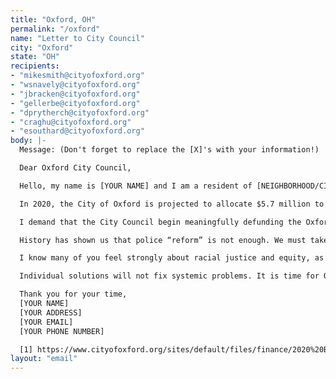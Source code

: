 ```yaml
---
title: "Oxford, OH"
permalink: "/oxford"
name: "Letter to City Council"
city: "Oxford"
state: "OH"
recipients:
- "mikesmith@cityofoxford.org"
- "wsnavely@cityofoxford.org"
- "jbracken@cityofoxford.org"
- "gellerbe@cityofoxford.org"
- "dprytherch@cityofoxford.org"
- "craghu@cityofoxford.org"
- "esouthard@cityofoxford.org"
body: |-
  Message: (Don't forget to replace the [X]'s with your information!)

  Dear Oxford City Council,

  Hello, my name is [YOUR NAME] and I am a resident of [NEIGHBORHOOD/CITY]. I am writing to demand that the Oxford City Council adopt a city budget that prioritizes community well-being and redirects funding away from the police.

  In 2020, the City of Oxford is projected to allocate $5.7 million to Security of Persons and Property (32.4% of the budget), compared to just $145,000 allocated toward Public Health and Welfare (0.8% of the budget) [1]. Put another way, the City of Oxford is projected to spend nearly 40 times as much on policing as it does on public health and welfare. Excluding advances and transfers, the FY2020 budget allocates more money to policing than to all other expenses (i.e., general government, community environment, leisure activities, and public health and welfare) combined.

  I demand that the City Council begin meaningfully defunding the Oxford Police Department and reallocating those funds to programs proven to more effectively promote a safe and equitable community: community-based mental health services, substance abuse treatment services, affordable housing programs, and more. I demand a budget that reflects the actual needs of Oxford residents.

  History has shown us that police “reform” is not enough. We must take a hard look at the ways in which the system currently in place fails to serve -- and, in fact, actively harms -- our community, and come together to reimagine the role of police in our city.

  I know many of you feel strongly about racial justice and equity, as seen by Mayor Smith and others’ participation in Oxford’s vigil for George Floyd and endorsement of “transformative change” toward making Oxford “a community devoted to equity, diversity, and inclusion.” You must be prepared to put actions behind those words.

  Individual solutions will not fix systemic problems. It is time for Oxford, its leaders, and its residents to create a more equitable city for all of us. Have the moral clarity to create a budget that invests in communities instead of investing in institutions rooted in racism, punishment, and oppression.

  Thank you for your time,
  [YOUR NAME]
  [YOUR ADDRESS]
  [YOUR EMAIL]
  [YOUR PHONE NUMBER]

  [1] https://www.cityofoxford.org/sites/default/files/finance/2020%20Budget%20Final.pdf
layout: "email"
---
```



